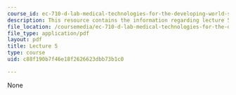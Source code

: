 ```yaml
---
course_id: ec-710-d-lab-medical-technologies-for-the-developing-world-spring-2010
description: This resource contains the information regarding lecture 5.
file_location: /coursemedia/ec-710-d-lab-medical-technologies-for-the-developing-world-spring-2010/c88f190b7f46e18f2626623dbb73b1c0_MITEC_710S10_lecture5.pdf
file_type: application/pdf
layout: pdf
title: Lecture 5
type: course
uid: c88f190b7f46e18f2626623dbb73b1c0

---
```

None